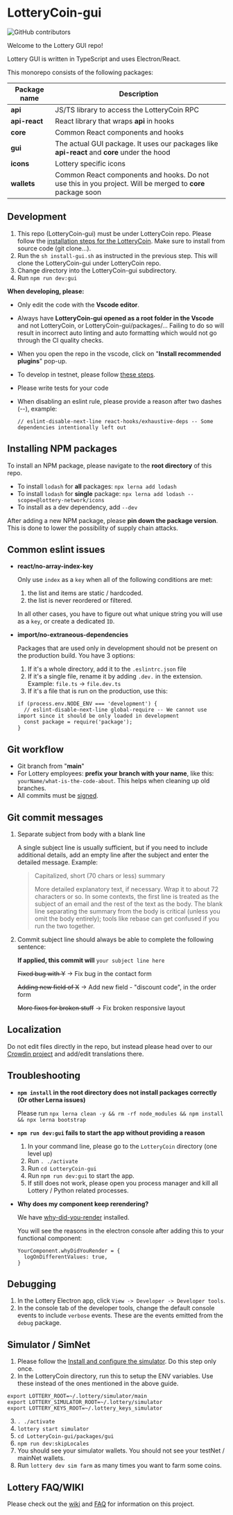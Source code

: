 # LotteryCoin-gui

![GitHub contributors](https://img.shields.io/github/contributors/LotteryCoin-top/LotteryCoin-gui?logo=GitHub)

Welcome to the Lottery GUI repo!

Lottery GUI is written in TypeScript and uses Electron/React.

This monorepo consists of the following packages:

| Package name  | Description                                                                                                |
| ------------- | ---------------------------------------------------------------------------------------------------------- |
| **api**       | JS/TS library to access the LotteryCoin RPC                                                            |
| **api-react** | React library that wraps **api** in hooks                                                                  |
| **core**      | Common React components and hooks                                                                          |
| **gui**       | The actual GUI package. It uses our packages like **api-react** and **core** under the hood                |
| **icons**     | Lottery specific icons                                                                                        |
| **wallets**   | Common React components and hooks. Do not use this in you project. Will be merged to **core** package soon |

## Development

1. This repo (LotteryCoin-gui) must be under LotteryCoin repo. Please follow the [installation steps for the LotteryCoin](https://github.com/LotteryCoin-top/LotteryCoin/wiki/INSTALL#install-from-source). Make sure to install from source code (git clone...).
2. Run the `sh install-gui.sh` as instructed in the previous step. This will clone the LotteryCoin-gui under LotteryCoin repo.
3. Change directory into the LotteryCoin-gui subdirectory.
4. Run `npm run dev:gui`

**When developing, please:**

- Only edit the code with the **Vscode editor**.
- Always have **LotteryCoin-gui opened as a root folder in the Vscode** and not LotteryCoin, or LotteryCoin-gui/packages/... Failing to do so will result in incorrect auto linting and auto formatting which would not go through the CI quality checks.
- When you open the repo in the vscode, click on "**Install recommended plugins**" pop-up.
- To develop in testnet, please follow [these steps](https://github.com/LotteryCoin-top/LotteryCoin/wiki/How-to-connect-to-the-Testnet).
- Please write tests for your code
- When disabling an eslint rule, please provide a reason after two dashes (--), example:

  `// eslint-disable-next-line react-hooks/exhaustive-deps -- Some dependencies intentionally left out`

## Installing NPM packages

To install an NPM package, please navigate to the **root directory** of this repo.

- To install `lodash` for **all** packages: `npx lerna add lodash`
- To install `lodash` for **single** package: `npx lerna add lodash --scope=@lottery-network/icons`
- To install as a dev dependency, add `--dev`

After adding a new NPM package, please **pin down the package version**. This is done to lower the possibility of supply chain attacks.

## Common eslint issues

- **react/no-array-index-key**

  Only use `index` as a `key` when all of the following conditions are met:

  1.  the list and items are static / hardcoded.
  2.  the list is never reordered or filtered.

  In all other cases, you have to figure out what unique string you will use as a `key`, or create a dedicated `ID`.

- **import/no-extraneous-dependencies**

  Packages that are used only in development should not be present on the production build. You have 3 options:

  1. If it's a whole directory, add it to the `.eslintrc.json` file
  2. If it's a single file, rename it by adding `.dev.` in the extension. Example: `file.ts` -> `file.dev.ts`
  3. If it's a file that is run on the production, use this:

  ```
  if (process.env.NODE_ENV === 'development') {
    // eslint-disable-next-line global-require -- We cannot use import since it should be only loaded in development
    const package = require('package');
  }
  ```

## Git workflow

- Git branch from "**main**"
- For Lottery employees: **prefix your branch with your name**, like this: `yourName/what-is-the-code-about`. This helps when cleaning up old branches.
- All commits must be [signed](https://docs.github.com/en/authentication/managing-commit-signature-verification/signing-commits).

## Git commit messages

1. Separate subject from body with a blank line

   A single subject line is usually sufficient, but if you need to include additional details, add an empty line after the subject and enter the detailed message. Example:

   > Capitalized, short (70 chars or less) summary
   >
   > More detailed explanatory text, if necessary. Wrap it to about 72
   > characters or so. In some contexts, the first line is treated as the
   > subject of an email and the rest of the text as the body. The blank
   > line separating the summary from the body is critical (unless you omit
   > the body entirely); tools like rebase can get confused if you run the
   > two together.

2. Commit subject line should always be able to complete the following sentence:

   **If applied, this commit will** `your subject line here`

   ~~Fixed bug with Y~~ -> Fix bug in the contact form

   ~~Adding new field of X~~ -> Add new field - "discount code", in the order form

   ~~More fixes for broken stuff~~ -> Fix broken responsive layout

## Localization

Do not edit files directly in the repo, but instead please head over to our [Crowdin project](https://lottery.crowdin.com/LotteryCoin-gui) and add/edit translations there.

## Troubleshooting

- **`npm install` in the root directory does not install packages correctly (Or other Lerna issues)**

  Please run `npx lerna clean -y && rm -rf node_modules && npm install && npx lerna bootstrap`

- **`npm run dev:gui` fails to start the app without providing a reason**

  1. In your command line, please go to the `LotteryCoin` directory (one level up)
  2. Run `. ./activate`
  3. Run `cd LotteryCoin-gui`
  4. Run `npm run dev:gui` to start the app.
  5. If still does not work, please open you process manager and kill all Lottery / Python related processes.

- **Why does my component keep rerendering?**

  We have [why-did-you-render](https://github.com/welldone-software/why-did-you-render) installed.

  You will see the reasons in the electron console after adding this to your functional component:

  ```
  YourComponent.whyDidYouRender = {
    logOnDifferentValues: true,
  }
  ```

## Debugging

1. In the Lottery Electron app, click `View -> Developer -> Developer tools`.
2. In the console tab of the developer tools, change the default console events to include `verbose` events. These are the events emitted from the `debug` package.

## Simulator / SimNet

1. Please follow the [Install and configure the simulator](https://docs.lotterycoin.top/guides/simulator-user-guide/). Do this step only once.
2. In the LotteryCoin directory, run this to setup the ENV variables. Use these instead of the ones mentioned in the above guide.

```
export LOTTERY_ROOT=~/.lottery/simulator/main
export LOTTERY_SIMULATOR_ROOT=~/.lottery/simulator
export LOTTERY_KEYS_ROOT=~/.lottery_keys_simulator
```

3. `. ./activate`
4. `lottery start simulator`
5. `cd LotteryCoin-gui/packages/gui`
6. `npm run dev:skipLocales`
7. You should see your simulator wallets. You should not see your testNet / mainNet wallets.
8. Run `lottery dev sim farm` as many times you want to farm some coins.

## Lottery FAQ/WIKI

Please check out the [wiki](https://github.com/LotteryCoin-top/LotteryCoin/wiki)
and [FAQ](https://github.com/LotteryCoin-top/LotteryCoin/wiki/FAQ) for
information on this project.

